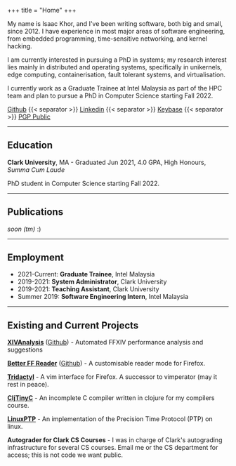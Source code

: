+++
title = "Home"
+++

My name is Isaac Khor, and I've been writing software, both big and small,
since 2012. I have experience in most major areas of software engineering,
from embedded programming, time-sensitive networking, and kernel hacking.

I am currently interested in pursuing a PhD in systems; my research interest
lies mainly in distributed and operating systems, specifically in unikernels,
edge computing, containerisation, fault tolerant systems, and
virtualisation.

I currently work as a Graduate Trainee at Intel Malaysia as part of the HPC
team and plan to pursue a PhD in Computer Science starting Fall 2022.


[Github](https://github.com/IsaacKhor/) {{< separator >}} 
[Linkedin](https://www.linkedin.com/in/isaac-khor-5b3a3a168/) {{< separator >}}
[Keybase](https://keybase.io/isaackhor) {{< separator >}} 
[PGP Public](/public-contact.asc)

---

## Education

**Clark University**, MA - Graduated Jun 2021, 4.0 GPA, High Honours, *Summa Cum Laude*

PhD student in Computer Science starting Fall 2022.

---

## Publications

*soon (tm)* :)

---

## Employment

- 2021-Current: **Graduate Trainee**, Intel Malaysia
- 2019-2021: **System Administrator**, Clark University
- 2019-2021: **Teaching Assistant**, Clark University
- Summer 2019: **Software Engineering Intern**, Intel Malaysia

---

## Existing and Current Projects

[**XIVAnalysis**](https://xivanalysis.com/)
([Github](https://github.com/xivanalysis/xivanalysis)) - Automated FFXIV
performance analysis and suggestions

[**Better FF Reader**](/projects/better-ff-reader/)
([Github](https://github.com/IsaacKhor/better-ff-reader/)) - A customisable
reader mode for Firefox.

[**Tridactyl**](https://github.com/cmcaine/tridactyl) - A vim interface for
Firefox. A successor to vimperator (may it rest in peace).

[**CljTinyC**](https://github.com/IsaacKhor/cljtinyc) - An incomplete C compiler
written in clojure for my compilers course.

[**LinuxPTP**](http://linuxptp.sourceforge.net/) - An implementation of the
Precision Time Protocol (PTP) on linux.

**Autograder for Clark CS Courses** - I was in charge of Clark's autograding
  infrastructure for several CS courses. Email me or the CS department for
  access; this is not code we want public.
